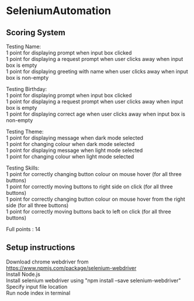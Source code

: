 # SeleniumAutomation

## Scoring System <br/>

Testing Name:<br/>
1 point for displaying prompt when input box clicked<br/>
1 point for displaying a request prompt when user clicks away when input box is empty<br/>
1 point for displaying greeting with name when user clicks away when input box is non-empty<br/>

Testing Birthday:<br/>
1 point for displaying prompt when input box clicked<br/>
1 point for displaying a request prompt when user clicks away when input box is empty<br/>
1 point for displaying correct age when user clicks away when input box is non-empty<br/>

Testing Theme:<br/>
1 point for displaying message when dark mode selected<br/>
1 point for changing colour when dark mode selected<br/>
1 point for displaying message when light mode selected<br/>
1 point for changing colour when light mode selected<br/>

Testing Skills:<br/>
1 point for correctly changing button colour on mouse hover (for all three buttons)<br/>
1 point for correctly moving buttons to right side on click (for all three buttons)<br/>
1 point for correctly changing button colour on mouse hover from the right side (for all three buttons)<br/>
1 point for correctly moving buttons back to left on click (for all three buttons)<br/>

Full points : 14

## Setup instructions <br/>
Download chrome webdriver from https://www.npmjs.com/package/selenium-webdriver<br/>
Install Node.js<br/>
Install selenium webdriver using "npm install –save selenium-webdriver"<br/>
Specify input file location<br/>
Run node index in terminal


